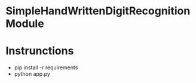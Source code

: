 # SimpleHandWrittenDigitRecognitionModule
<h1>Instrunctions</h1>
<ul>
<li>pip install -r requirements</li>
<li> python app.py </li>
</ul>
